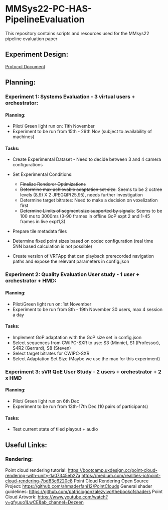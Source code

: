 # MMSys22-PC-HAS-PipelineEvaluation

This repository contains scripts and resources used for the MMsys22 pipeline evaluation paper

## Experiment Design:
[Protocol Document](https://docs.google.com/document/d/1sYKZRhz2gKFqfMwrYvrU_n1WRwgcIUVP/edit)

## Planning:
### Experiment 1: Systems Evaluation - 3 virtual users + orchestrator:

#### Planning:
 - Pilot/ Green light run on: 11th November
 - Experiment to be run from 15th - 29th Nov (subject to availability of machines)

#### Tasks:
 - Create Experimental Dataset - Need to decide between 3 and 4 camera configurations 

 - Set Experimental Conditions:
	- ~~Finalize Renderer Optimizations~~ 
	- ~~Determine max achievable adaptation set size~~: Seems to be 2 octree levels (8,9) X 2 JPEGQP(25,95), needs further investigation
	- Determine target bitrates: Need to make a decision on voxelization first
	- ~~Determine Limits of segment size supported by signals~~: Seems to be 100 ms to 3000ms (3-90 frames in offline GoP expt 2 and 1-45 frames in live expt1,3) 
	
  - Prepare tile metadata files 

  - Determine fixed point sizes based on codec configuration (real time 5NN based calculation is not possible)

  - Create version of VRTApp that can playback prerecorded navigation paths and expose the relevant parameters in config.json 

    
### Experiment 2: Quality Evaluation User study - 1 user + orchestrator + HMD:
#### Planning:
 - Pilot/Green light run on: 1st November
 - Experiment to be run from 8th - 19th November 30 users, max 4 session a day
#### Tasks:
 - Implement GoP adaptation with the GoP size set in config.json
 - Select sequences from CWIPC-SXR to use: S3 (Minnie), S1 (Professor), S4R2 (Gerrard), S8 (Steven)
 - Select target bitrates for CWIPC-SXR
 - Select Adaptation Set Size (Maybe we use the max for this experiment)
### Experiment 3: sVR QoE User Study  - 2 users + orchestrator + 2 x HMD
#### Planning:
 - Pilot/ Green light run on 6th Dec
 - Experiment to be run from 13th-17th Dec (10 pairs of participants)
#### Tasks: 
 - Test current state of tiled playout + audio 
## Useful Links:
### Rendering: 
Point cloud rendering tutorial: https://bootcamp.uxdesign.cc/point-cloud-rendering-with-unity-1a07345eb27a
https://medium.com/realities-io/point-cloud-rendering-7bd83c6220c8
Point Cloud Rendering Open Source Project: https://github.com/ahmaderfani12/PointClouds
General shader guidelines: https://github.com/patriciogonzalezvivo/thebookofshaders
Point Cloud Artwork: https://www.youtube.com/watch?v=gfyuuo1LwCE&ab_channel=Dezeen